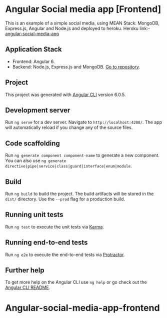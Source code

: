 # Angular Social media app [Frontend]

This is an example of a simple social media, using MEAN Stack: MongoDB, Express.js, Angular and Node.js and deployed to heroku.
Heroku link:- [angular-social-media-app](https://angular-social-media-app-front.herokuapp.com)

## Application Stack

* Frontend: Angular 6.
* Backend: Node.js, Express.js and MongoDB. [Go to repository](https://github.com/Prajwal-Adhav/Angular-social-media-app-backend).

## Project

This project was generated with [Angular CLI](https://github.com/angular/angular-cli) version 6.0.5.

## Development server

Run `ng serve` for a dev server. Navigate to `http://localhost:4200/`. The app will automatically reload if you change any of the source files.

## Code scaffolding

Run `ng generate component component-name` to generate a new component. You can also use `ng generate directive|pipe|service|class|guard|interface|enum|module`.

## Build

Run `ng build` to build the project. The build artifacts will be stored in the `dist/` directory. Use the `--prod` flag for a production build.

## Running unit tests

Run `ng test` to execute the unit tests via [Karma](https://karma-runner.github.io).

## Running end-to-end tests

Run `ng e2e` to execute the end-to-end tests via [Protractor](http://www.protractortest.org/).

## Further help

To get more help on the Angular CLI use `ng help` or go check out the [Angular CLI README](https://github.com/angular/angular-cli/blob/master/README.md).
# Angular-social-media-app-frontend


